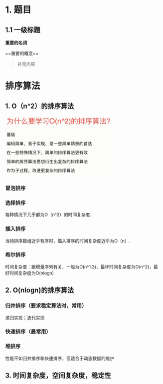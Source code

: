 # 1. 题目

## 1.1 一级标题

**重要的名词**

==重要的概念==

>  补充内容

[引用链接]:www.baidu.com



# 排序算法

## 1. O（n^2）的排序算法

<img src="../../pics/image-20200306142749682.png" alt="image-20200306142749682" style="zoom: 33%;" />

### 冒泡排序

### 选择排序

每种情况下几乎都为O（n^2）的时间复杂度.

### 插入排序

当待排序数组近乎有序时，插入排序的时间复杂度近乎为O（n）.

### 希尔排序

时间复杂度：跟增量序列有关，一般为O(n^1.3)，最坏时间复杂度为O(n^2)，最好时间复杂度为O(nlogn)

## 2. O(nlogn)的排序算法

### 归并排序（要求稳定算法时，常用）

递归实现；迭代实现

### 快速排序（最常用）

### 堆排序

性能不如归并排序和快速排序，但适合于动态数据的维护

## 3. 时间复杂度，空间复杂度，稳定性